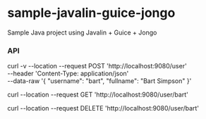 # sample-javalin-guice-jongo
Sample Java project using Javalin + Guice + Jongo

### API
curl -v --location --request POST 'http://localhost:9080/user' \
--header 'Content-Type: application/json' \
--data-raw '{
    "username": "bart",
    "fullname": "Bart Simpson"
}'

curl --location --request GET 'http://localhost:9080/user/bart'

curl --location --request DELETE 'http://localhost:9080/user/bart'
